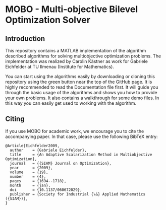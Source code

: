 # MOBO - Multi-objective Bilevel Optimization Solver

## Introduction

This repository contains a MATLAB implementation of the algorithm described algorithms for solving multiobjective optimization problems. The implementation was realized by Carolin Kästner as work for Gabriele Eichfelder at TU Ilmenau (Institute for Mathematics).

You can start using the algorithms easily by downloading or cloning this repository using the green button near the top of the GitHub page. It is highly recommended to read the Documentation file first. It will guide you through the basic usage of the algorithms and shows you how to provide your own problems. It also contains a walkthrough for some demo files. In this way you can easily get used to working with the algorithm.

## Citing

If you use MOBO for academic work, we encourage you to cite the accompanying paper. In that case, please use the following BibTeX entry:

```
@Article{Eichfelder2009,
  author    = {Gabriele Eichfelder},
  title     = {An Adaptive Scalarization Method in Multiobjective Optimization},
  journal   = {{SIAM} Journal on Optimization},
  year      = {2009},
  volume    = {19},
  number    = {4},
  pages     = {1694--1718},
  month     = {jan},
  doi       = {10.1137/060672029},
  publisher = {Society for Industrial {\&} Applied Mathematics ({SIAM})},
}
```

